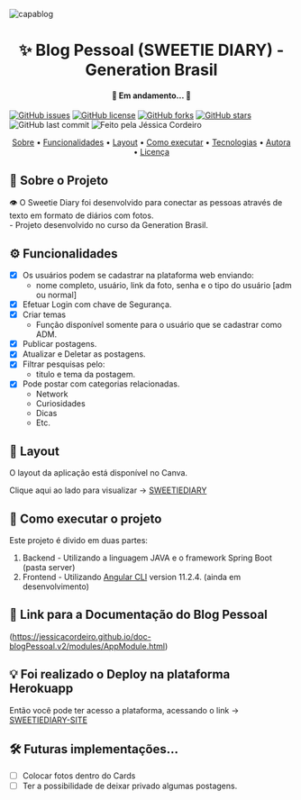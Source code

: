 <p align="center">
	
 ![capablog](https://i.imgur.com/2kOLPJY.png)
  
  <h1 align="center"> ✨ Blog Pessoal (SWEETIE DIARY) - Generation Brasil </h1>
  
  <h4 align="center"> 
	🚧 Em andamento... 🚧
 </h4>
 

[![GitHub issues](https://img.shields.io/github/issues/jessicacordeiro/projeto-blogPessoal?logo=GitHub)](https://github.com/jessicacordeiro/blogPessoal/issues)
[![GitHub license](https://img.shields.io/github/license/jessicacordeiro/projeto-blogPessoal?color=3&logo=Github)](https://github.com/jessicacordeiro/projeto-blogPessoal)
[![GitHub forks](https://img.shields.io/github/forks/jessicacordeiro/projeto-blogPessoal?logo=GitHub)](https://github.com/jessicacordeiro/projeto-blogPessoal/network)
[![GitHub stars](https://img.shields.io/github/stars/jessicacordeiro/projeto-blogPessoal?logo=github)](https://github.com/jessicacordeiro/projeto-blogPessoal/stargazers)
![GitHub last commit](https://img.shields.io/github/last-commit/jessicacordeiro/projeto-blogPessoal)
    <img alt="Feito pela Jéssica Cordeiro" src="https://img.shields.io/badge/feito%20por-JessicaCordeiro-%237519C1">
    

<p align="center">
 <a href="#-sobre-o-projeto">Sobre</a> •
 <a href="#-funcionalidades">Funcionalidades</a> •
 <a href="#-layout">Layout</a> • 
 <a href="#-como-executar-o-projeto">Como executar</a> • 
 <a href="#-tecnologias">Tecnologias</a> • 
 <a href="#-autora">Autora</a> • 
 <a href="#user-content--licença">Licença</a>
</p>

## 📄 Sobre o Projeto
<p align="start"> 
	👁️ O Sweetie Diary foi desenvolvido para conectar as pessoas através de texto em formato de 
  diários com fotos.<br>- Projeto desenvolvido no curso da Generation Brasil.
</p>
   
   
## ⚙️ Funcionalidades

- [x] Os usuários podem se cadastrar na plataforma web enviando:
	- nome completo, usuário, link da foto, senha e o tipo do usuário [adm ou normal]
- [x] Efetuar Login com chave de Segurança.
- [x] Criar temas
   - Função disponível somente para o usuário que se cadastrar como ADM.
- [x] Publicar postagens.
- [x] Atualizar e Deletar as postagens.
- [x] Filtrar pesquisas pelo:
	- titulo e tema da postagem.  
- [x] Pode postar com categorias relacionadas.
	- Network
	- Curiosidades
	- Dicas
	- Etc. 


## 🎨 Layout

O layout da aplicação está disponível no Canva. 

Clique aqui ao lado para visualizar -> [SWEETIEDIARY](https://www.canva.com/design/DAEctaSf9tg/WAb2Q6tvRAlTkxLlznyAig/view)


## 🚀 Como executar o projeto

Este projeto é divido em duas partes:
1. Backend - Utilizando a linguagem JAVA e o framework Spring Boot (pasta server) 
2. Frontend - Utilizando [Angular CLI](https://github.com/angular/angular-cli) version 11.2.4. (ainda em desenvolvimento)

## 🔗 Link para a Documentação do Blog Pessoal

(https://jessicacordeiro.github.io/doc-blogPessoal.v2/modules/AppModule.html)

## 💡 Foi realizado o Deploy na plataforma Herokuapp

Então você pode ter acesso a plataforma, acessando o link -> [SWEETIEDIARY-SITE](https://sweetiediary.herokuapp.com/#/entrar)

## 🛠 Futuras implementações...

- [ ] Colocar fotos dentro do Cards
- [ ] Ter a possibilidade de deixar privado algumas postagens.
